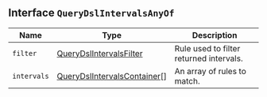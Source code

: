 ## Interface `QueryDslIntervalsAnyOf`

| Name | Type | Description |
| - | - | - |
| `filter` | [QueryDslIntervalsFilter](./QueryDslIntervalsFilter.md) | Rule used to filter returned intervals. |
| `intervals` | [QueryDslIntervalsContainer](./QueryDslIntervalsContainer.md)[] | An array of rules to match. |
